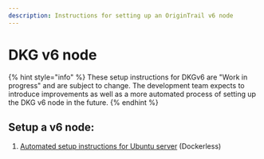 ```yaml
---
description: Instructions for setting up an OriginTrail v6 node
---
```


# DKG v6 node

{% hint style="info" %}
These setup instructions for DKGv6 are "Work in progress" and are subject to change. The development team expects to introduce improvements as well as a more automated process of setting up the DKG v6 node in the future.
{% endhint %}

## Setup a **v6** node: <a href="#docs-internal-guid-e057adbf-7fff-9a68-2579-1fe11935388b" id="docs-internal-guid-e057adbf-7fff-9a68-2579-1fe11935388b"></a>

1. [Automated setup instructions for Ubuntu server](setup-instructions-dockerless.md) (Dockerless)

